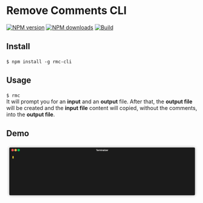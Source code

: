 # Remove Comments CLI

[![NPM version](https://badge.fury.io/js/rmc-cli.svg)](https://npmjs.org/package/rmc-cli) [![NPM downloads](https://img.shields.io/npm/dt/rmc-cli?label=npm%20downloads)](https://npmjs.org/package/rmc-cli) [![Build](https://github.com/Samuel-Martineau/RM-Comments-CLI/workflows/CI/badge.svg)](https://github.com/Samuel-Martineau/rmc-cli/actions?query=workflow%3ACI)

## Install

`$ npm install -g rmc-cli`

## Usage

`$ rmc`  
It will prompt you for an **input** and an **output** file. After that, the **output file** will be created and the **input file** content will copied, without the comments, into the **output file**.

## Demo

![demo.gif](https://raw.githubusercontent.com/Samuel-Martineau/RM-Comments-CLI/master/demo.gif)
